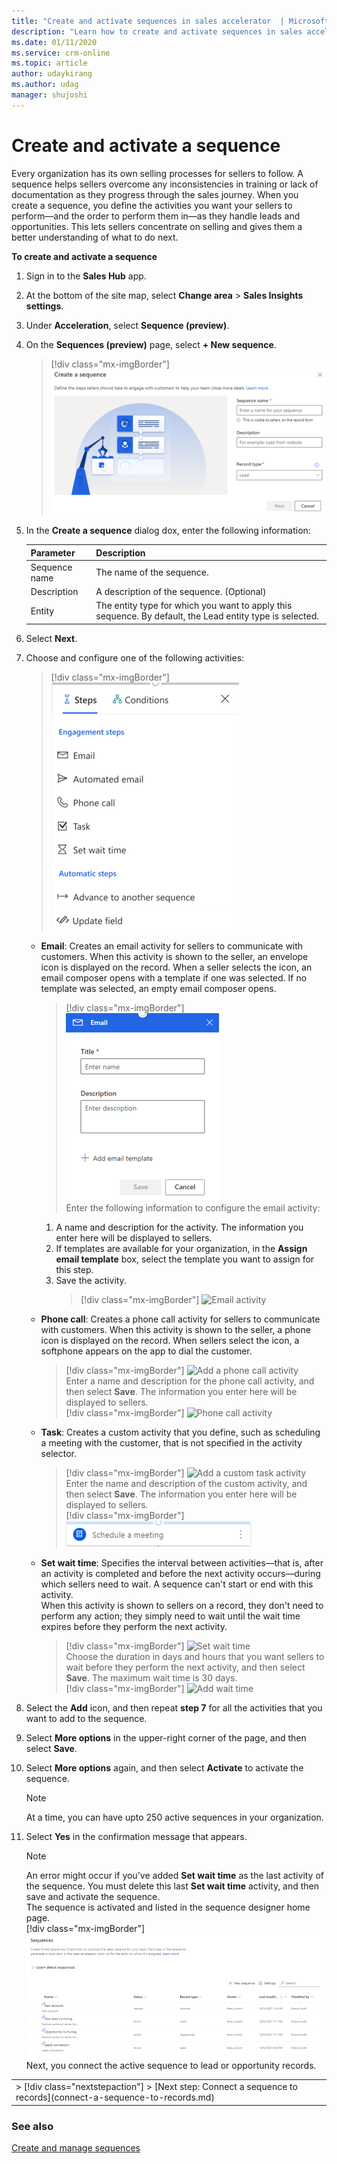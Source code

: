 ```yaml
---
title: "Create and activate sequences in sales accelerator  | MicrosoftDocs"
description: "Learn how to create and activate sequences in sales accelerator."
ms.date: 01/11/2020
ms.service: crm-online
ms.topic: article
author: udaykirang
ms.author: udag
manager: shujoshi
---
```


# Create and activate a sequence

Every organization has its own selling processes for sellers to follow. A sequence helps sellers overcome any inconsistencies in training or lack of documentation as they progress through the sales journey. When you create a sequence, you define the activities you want your sellers to perform&mdash;and the order to perform them in&mdash;as they handle leads and opportunities. This lets sellers concentrate on selling and gives them a better understanding of what to do next.

**To create and activate a sequence**   
1. Sign in to the **Sales Hub** app.   
2. At the bottom of the site map, select **Change area** > **Sales Insights settings**.   
3. Under **Acceleration**, select **Sequence (preview)**.   
4. On the **Sequences (preview)** page, select **+ New sequence**.   
    > [!div class="mx-imgBorder"]
    > ![Create a sequence dialog box](media/sequence-create-sequence.png "Create a sequence dialog box")   
5. In the **Create a sequence** dialog dox, enter the following information:   

    | Parameter | Description |
    |-----------|-------------|
    | Sequence name | The name of the sequence. |
    | Description | A description of the sequence. (Optional) |
    | Entity | The entity type for which you want to apply this sequence. By default, the Lead entity type is selected. |   
6. Select **Next**.   
7. Choose and configure one of the following activities:   
    > [!div class="mx-imgBorder"]
    > ![Choose an activity](media/sequence-choose-activity.png "Choose an activity")       
    - **Email**: Creates an email activity for sellers to communicate with customers. When this activity is shown to the seller, an envelope icon is displayed on the record. When a seller selects the icon, an email composer opens with a template if one was selected. If no template was selected, an empty email composer opens.  
       > [!div class="mx-imgBorder"]
       > ![Add an email activity](media/sequence-activity-add-email.png "Add an email activity")    
       Enter the following information to configure the email activity:   
       1. A name and description for the activity. The information you enter here will be displayed to sellers.   
       2. If templates are available for your organization, in the **Assign email template** box, select the template you want to assign for this step.   
       3. Save the activity.    
          > [!div class="mx-imgBorder"]
          > ![Email activity](media/sequence-activity-email-created.png "Email activity")   
    - **Phone call**: Creates a phone call activity for sellers to communicate with customers. When this activity is shown to the seller, a phone icon is displayed on the record. When sellers select the icon, a softphone appears on the app to dial the customer.    
        > [!div class="mx-imgBorder"]
        > ![Add a phone call activity](media/sequence-activity-add-phone-call.png "Add a phone call activity")    
        Enter a name and description for the phone call activity, and then select **Save**. The information you enter here will be displayed to sellers.   
        > [!div class="mx-imgBorder"]
        > ![Phone call activity](media/sequence-activity-phone-call-created.png "Phone call activity")    
    - **Task**: Creates a custom activity that you define, such as scheduling a meeting with the customer, that is not specified in the activity selector.   
        > [!div class="mx-imgBorder"]
        > ![Add a custom task activity](media/sequence-activity-add-task.png "Add a custom task activity")    
        Enter the name and description of the custom activity, and then select **Save**. The information you enter here will be displayed to sellers.   
        > [!div class="mx-imgBorder"]
        > ![Task activity](media/sequence-activity-task-created.png "Task activity")   
    - **Set wait time**: Specifies the interval between activities&mdash;that is, after an activity is completed and before the next activity occurs&mdash;during which sellers need to wait. A sequence can't start or end with this activity.    
        When this activity is shown to sellers on a record, they don't need to perform any action; they simply need to wait until the wait time expires before they perform the next activity.   
        > [!div class="mx-imgBorder"]
        > ![Set wait time](media/sequence-activity-add-set-wait-time.png "Set wait time")   
        Choose the duration in days and hours that you want sellers to wait before they perform the next activity, and then select **Save**. The maximum wait time is 30 days.   
        > [!div class="mx-imgBorder"]
        > ![Add wait time](media/sequence-activity-set-wait-time-created.png "Add wait time")   
8. Select the **Add** icon, and then repeat **step 7** for all the activities that you want to add to the sequence.    
9. Select **More options** in the upper-right corner of the page, and then select **Save**.    
10. Select **More options** again, and then select **Activate** to activate the sequence.   
    >[!NOTE]
    >At a time, you can have upto 250 active sequences in your organization.        
11. Select **Yes** in the confirmation message that appears.   
    > [!NOTE]
    > An error might occur if you've added **Set wait time** as the last activity of the sequence. You must delete this last **Set wait time** activity, and then save and activate the sequence.       
    The sequence is activated and listed in the sequence designer home page.   
    > [!div class="mx-imgBorder"]
    > ![Sequence designer home page](media/sequence-home-page.png "Sequence designer home page")    
Next, you connect the active sequence to lead or opportunity records.

<table>
<tr><td>
> [!div class="nextstepaction"] 
> [Next step: Connect a sequence to records](connect-a-sequence-to-records.md)
</td></tr>
</table> 

### See also

[Create and manage sequences](create-manage-sequences.md)